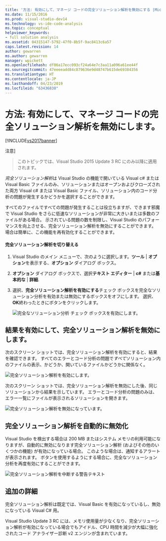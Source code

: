 ```yaml
---
title: '方法: 有効にして、マネージ コードの完全ソリューション解析を無効にする |Microsoft Docs'
ms.date: 11/15/2016
ms.prod: visual-studio-dev14
ms.technology: vs-ide-code-analysis
ms.topic: conceptual
helpviewer_keywords:
- full solution analysis
ms.assetid: 04315147-5792-47f0-8b5f-9ac8413c6a57
caps.latest.revision: 14
author: gewarren
ms.author: gewarren
manager: wpickett
ms.openlocfilehash: df06a17ecc093cf24a64e7c3aa11a096a61ee44f
ms.sourcegitcommit: 47eeeeadd84c879636e9d48747b615de69384356
ms.translationtype: HT
ms.contentlocale: ja-JP
ms.lasthandoff: 04/23/2019
ms.locfileid: "63436838"
---
```

# <a name="how-to-enable-and-disable-full-solution-analysis-for-managed-code"></a>方法: 有効にして、マネージ コードの完全ソリューション解析を無効にします。
[!INCLUDE[vs2017banner](../includes/vs2017banner.md)]

注意]
> このトピックでは、Visual Studio 2015 Update 3 RC にのみ以降に適用されます。  
  
 *完全ソリューション解析*は Visual Studio の機能で開いている Visual c# または Visual Basic ファイルのみ、ソリューションまたはオープンおよびクローズされた両方 Visual c# または Visual Basic ファイル、ソリューション内のコード分析の問題が発生するかどうかを選択することができます。  
  
 すべてのファイルですべての問題が発生することは役立ちますが、できます邪魔で Visual Studio をさらに低速なソリューションが非常に大きいまたは多数のファイルがある場合。  示されている問題の数を制限し、Visual Studio のパフォーマンスを向上させる、完全ソリューション解析を無効にすることができます。 場合は簡単に、この機能を再有効化することができます。  
  
#### <a name="to-toggle-full-solution-analysis"></a>完全ソリューション解析を切り替える  
  
1. Visual Studio のメイン メニューで、次のように選択します。**ツール** &#124; **オプション**を表示する、**オプション** ダイアログ ボックス。  
  
2. **オプション** ダイアログ ボックスで、選択**テキスト エディター** &#124; **c#** または**基本的な** &#124; **詳細**.  
  
3. 選択、**完全ソリューション解析を有効にする**チェック ボックスを完全なソリューション分析を有効または無効にするボックスをオフにします。 選択、 **OK**終わったときにボタンをクリックします。  
  
     ![完全なソリューション分析 チェック ボックスを有効にします。](../code-quality/media/fsa-toolsoptions.png "FSA_ToolsOptions")  
  
## <a name="results-of-enabling-and-disabling-full-solution-analysis"></a>結果を有効にして、完全ソリューション解析を無効にします。  
 次のスクリーン ショットでは、完全ソリューション解析を有効にすると、結果を確認できます。 すべてのエラーとコード分析の問題で*すべて*ソリューション内のファイルの表示、かどうか、開いているファイルかどうかに関係なく。  
  
 ![完全ソリューション解析を有効にします。](../code-quality/media/fsa-enabled.png "FSA_Enabled")  
  
 次のスクリーン ショットでは、完全ソリューション解析を無効にした後、同じソリューションから結果を示しています。 エラーとコード分析の問題のみは、エラー一覧にファイルが表示されるソリューションを開きます。  
  
 ![完全ソリューション解析を無効になっています。](../code-quality/media/fsa-disabled.png "FSA_Disabled")  
  
## <a name="automatically-disabling-full-solution-analysis"></a>完全ソリューション解析を自動的に無効化  
 Visual Studio を検出する場合は 200 MB またはシステム メモリの利用可能になりますが、自動的に無効になります完全ソリューション解析 (およびその他のいくつかの機能) が有効になっている場合。 このような場合は、通知するアラートが表示されます。 ボタンを使用するようにする場合に、完全なソリューション分析を再度有効にすることができます。  
  
 ![完全ソリューション解析を中断する警告テキスト](../code-quality/media/fsa-alert.png "FSA_Alert")  
  
## <a name="additional-details"></a>追加の詳細  
 完全ソリューション解析は既定では、Visual Basic を有効になっているし、無効になっている Visual C# 用。  
  
 Visual Studio Update 3 RC には、メモリ使用量が少なくなり、完全ソリューション解析が有効になっている場合でもアイドル、CPU 時間を減少が大幅に強化されたコード アナライザー診断 v2 エンジンが含まれています。
